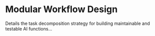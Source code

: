 # Modular Workflow Design

Details the task decomposition strategy for building maintainable and testable AI functions...